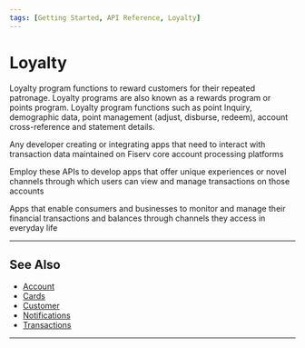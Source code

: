 ```yaml
---
tags: [Getting Started, API Reference, Loyalty]
---
```


# Loyalty

Loyalty program functions to reward customers for their repeated patronage.  Loyalty programs are also known as a rewards program or points program.  Loyalty program functions such as point Inquiry, demographic data, point management (adjust, disburse, redeem), account cross-reference and statement details.

<!--
type: tab
titles: Who is it for, How is it used, Potential uses
-->

Any developer creating or integrating apps that need to interact with transaction data maintained on Fiserv core account processing platforms

<!--
type: tab
-->

Employ these APIs to develop apps that offer unique experiences or novel channels through which users can view and manage transactions on those accounts

<!--
type: tab
-->

Apps that enable consumers and businesses to monitor and manage their financial transactions and balances through channels they access in everyday life

<!-- type: tab-end -->

---

## See Also

- [Account](?path=docs/api-reference/1-account.md)
- [Cards](?path=docs/api-reference/2-cards.md)
- [Customer](?path=docs/api-reference/3-customer.md)
- [Notifications ](?path=docs/api-reference/5-notifications.md)
- [Transactions](?path=docs/api-reference/6-transactions.md)

---
